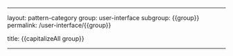 ---

layout: pattern-category
group: user-interface
subgroup: {{group}}
permalink: /user-interface/{{group}}

title: {{capitalizeAll group}}

---